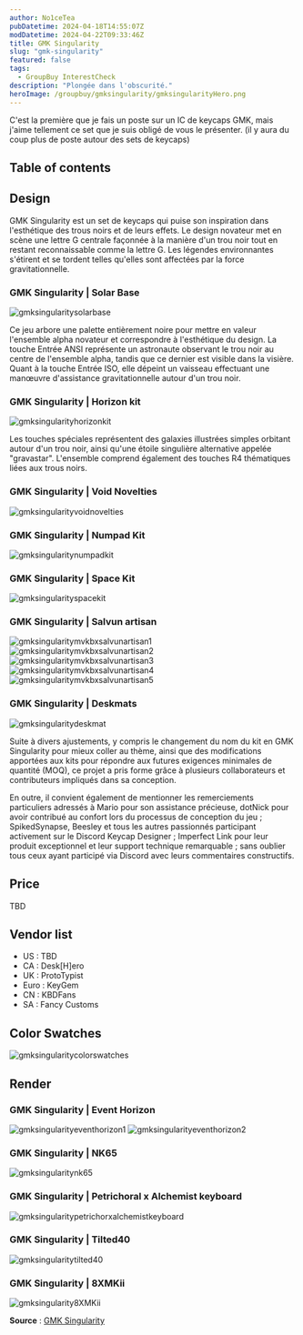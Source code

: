 ```yaml
---
author: No1ceTea
pubDatetime: 2024-04-18T14:55:07Z
modDatetime: 2024-04-22T09:33:46Z
title: GMK Singularity
slug: "gmk-singularity"
featured: false
tags:
  - GroupBuy InterestCheck
description: "Plongée dans l'obscurité."
heroImage: /groupbuy/gmksingularity/gmksingularityHero.png
---
```


C'est la première que je fais un poste sur un IC de keycaps GMK, mais j'aime tellement ce set que je suis obligé de vous le présenter. (il y aura du coup plus de poste autour des sets de keycaps)

## Table of contents

## Design

GMK Singularity est un set de keycaps qui puise son inspiration dans l'esthétique des trous noirs et de leurs effets. Le design novateur met en scène une lettre G centrale façonnée à la manière d'un trou noir tout en restant reconnaissable comme la lettre G. Les légendes environnantes s'étirent et se tordent telles qu'elles sont affectées par la force gravitationnelle.

### GMK Singularity | Solar Base

![gmksingularitysolarbase](/groupbuy/gmksingularity/gmksingularitysolarbase.png)

Ce jeu arbore une palette entièrement noire pour mettre en valeur l'ensemble alpha novateur et correspondre à l'esthétique du design. La touche Entrée ANSI représente un astronaute observant le trou noir au centre de l'ensemble alpha, tandis que ce dernier est visible dans la visière. Quant à la touche Entrée ISO, elle dépeint un vaisseau effectuant une manœuvre d'assistance gravitationnelle autour d'un trou noir.

### GMK Singularity | Horizon kit

![gmksingularityhorizonkit](/groupbuy/gmksingularity/gmksingularityhorizonkit.png)

Les touches spéciales représentent des galaxies illustrées simples orbitant autour d'un trou noir, ainsi qu'une étoile singulière alternative appelée "gravastar". L'ensemble comprend également des touches R4 thématiques liées aux trous noirs.

### GMK Singularity | Void Novelties

![gmksingularityvoidnovelties](/groupbuy/gmksingularity/gmksingularityvoidnovelties.png)

### GMK Singularity | Numpad Kit

![gmksingularitynumpadkit](/groupbuy/gmksingularity/gmksingularitynumpadkit.png)

### GMK Singularity | Space Kit

![gmksingularityspacekit](/groupbuy/gmksingularity/gmksingularityspacekit.png)

### GMK Singularity | Salvun artisan

![gmksingularitymvkbxsalvunartisan1](/groupbuy/gmksingularity/gmksingularitymvkbxsalvunartisan1.png)
![gmksingularitymvkbxsalvunartisan2](/groupbuy/gmksingularity/gmksingularitymvkbxsalvunartisan2.png)
![gmksingularitymvkbxsalvunartisan3](/groupbuy/gmksingularity/gmksingularitymvkbxsalvunartisan3.png)
![gmksingularitymvkbxsalvunartisan4](/groupbuy/gmksingularity/gmksingularitymvkbxsalvunartisan4.png)
![gmksingularitymvkbxsalvunartisan5](/groupbuy/gmksingularity/gmksingularitymvkbxsalvunartisan5.png)

### GMK Singularity | Deskmats

![gmksingularitydeskmat](/groupbuy/gmksingularity/gmksingularitydeskmat.png)

Suite à divers ajustements, y compris le changement du nom du kit en GMK Singularity pour mieux coller au thème, ainsi que des modifications apportées aux kits pour répondre aux futures exigences minimales de quantité (MOQ), ce projet a pris forme grâce à plusieurs collaborateurs et contributeurs impliqués dans sa conception.

En outre, il convient également de mentionner les remerciements particuliers adressés à Mario pour son assistance précieuse, dotNick pour avoir contribué au confort lors du processus de conception du jeu ; SpikedSynapse, Beesley et tous les autres passionnés participant activement sur le Discord Keycap Designer ; Imperfect Link pour leur produit exceptionnel et leur support technique remarquable ; sans oublier tous ceux ayant participé via Discord avec leurs commentaires constructifs.

## Price

TBD

## Vendor list

- US : TBD
- CA : Desk[H]ero
- UK : ProtoTypist
- Euro : KeyGem
- CN : KBDFans
- SA : Fancy Customs

## Color Swatches

![gmksingularitycolorswatches](/groupbuy/gmksingularity/gmksingularitycolorswatches.png)

## Render

### GMK Singularity | Event Horizon

![gmksingularityeventhorizon1](/groupbuy/gmksingularity/gmksingularityeventhorizon1.png)
![gmksingularityeventhorizon2](/groupbuy/gmksingularity/gmksingularityeventhorizon2.png)

### GMK Singularity | NK65

![gmksingularitynk65](/groupbuy/gmksingularity/gmksingularitynk65.jpeg)

### GMK Singularity | Petrichoral x Alchemist keyboard

![gmksingularitypetrichorxalchemistkeyboard](/groupbuy/gmksingularity/gmksingularitypetrichorxalchemistkeyboard.jpeg)

### GMK Singularity | Tilted40

![gmksingularitytilted40](/groupbuy/gmksingularity/gmksingularitytilted40.png)

### GMK Singularity | 8XMKii

![gmksingularity8XMKii](/groupbuy/gmksingularity/gmksingularity8XMKii.png)

**Source** : [GMK Singularity](https://geekhack.org/index.php?topic=122469.0)
